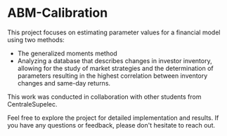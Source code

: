 # ABM-Calibration

This project focuses on estimating parameter values for a financial model using two methods:

- The generalized moments method
- Analyzing a database that describes changes in investor inventory, allowing for the study of market strategies and the determination of parameters resulting in the highest correlation between inventory changes and same-day returns.

This work was conducted in collaboration with other students from CentraleSupelec.

Feel free to explore the project for detailed implementation and results. If you have any questions or feedback, please don't hesitate to reach out.
